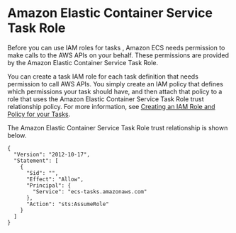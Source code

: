 # **Amazon Elastic Container Service Task Role**<a name="task_IAM_role"></a>

Before you can use IAM roles for tasks , Amazon ECS needs permission to make calls to the AWS APIs on your behalf\. These permissions are provided by the Amazon Elastic Container Service Task Role\.

You can create a task IAM role for each task definition that needs permission to call AWS APIs\. You simply create an IAM policy that defines which permissions your task should have, and then attach that policy to a role that uses the Amazon Elastic Container Service Task Role trust relationship policy\. For more information, see [Creating an IAM Role and Policy for your Tasks](task-iam-roles.md#create_task_iam_policy_and_role)\. 

The Amazon Elastic Container Service Task Role trust relationship is shown below\.

```
{
  "Version": "2012-10-17",
  "Statement": [
    {
      "Sid": "",
      "Effect": "Allow",
      "Principal": {
        "Service": "ecs-tasks.amazonaws.com"
      },
      "Action": "sts:AssumeRole"
    }
  ]
}
```